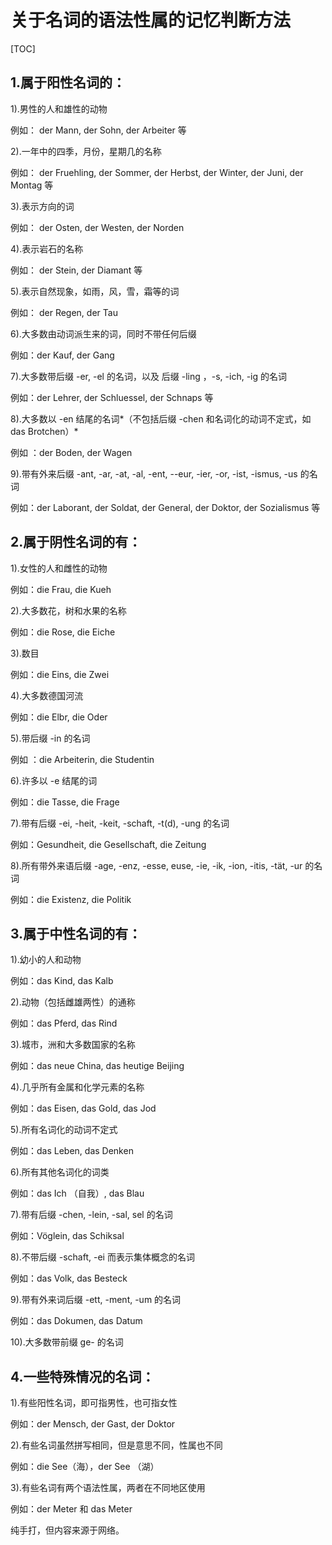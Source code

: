 # 关于名词的语法性属的记忆判断方法

[TOC]
 
## 1.属于阳性名词的：
  1).男性的人和雄性的动物
  
  例如： der Mann, der Sohn, der Arbeiter 等
  
  2).一年中的四季，月份，星期几的名称
  
  例如： der Fruehling, der Sommer, der Herbst, der Winter, der Juni, der Montag 等
  
  3).表示方向的词
  
  例如： der Osten, der Westen, der Norden
  
  4).表示岩石的名称
  
  例如： der Stein, der Diamant 等
  
  5).表示自然现象，如雨，风，雪，霜等的词
  
  例如： der Regen, der Tau
  
  6).大多数由动词派生来的词，同时不带任何后缀
  
  例如：der Kauf, der Gang
  
  7).大多数带后缀 -er, -el 的名词，以及 后缀 -ling ，-s, -ich, -ig 的名词
  
  例如：der Lehrer, der Schluessel, der Schnaps 等
  
  8).大多数以 -en 结尾的名词*（不包括后缀 -chen 和名词化的动词不定式，如 das Brotchen）*
  
  例如 ：der Boden, der Wagen
  
  9).带有外来后缀 -ant, -ar, -at, -al, -ent, --eur, -ier, -or, -ist, -ismus, -us 的名词
  
  例如：der Laborant, der Soldat, der General, der Doktor, der Sozialismus 等

## 2.属于阴性名词的有：

1).女性的人和雌性的动物

例如：die Frau, die Kueh

2).大多数花，树和水果的名称

例如：die Rose, die Eiche

3).数目

例如：die Eins, die Zwei

4).大多数德国河流

例如：die Elbr, die Oder

5).带后缀 -in 的名词

例如 ：die Arbeiterin, die Studentin

6).许多以 -e 结尾的词

例如：die Tasse, die Frage

7).带有后缀 -ei, -heit, -keit, -schaft, -t(d), -ung 的名词

例如：Gesundheit, die Gesellschaft, die Zeitung

8).所有带外来语后缀 -age, -enz, -esse, euse, -ie, -ik, -ion, -itis, -tät, -ur 的名词

例如：die Existenz, die Politik

##  3.属于中性名词的有：

1).幼小的人和动物

例如：das Kind, das Kalb

2).动物（包括雌雄两性）的通称

例如：das Pferd, das Rind

3).城市，洲和大多数国家的名称

例如：das neue China, das heutige Beijing

4).几乎所有金属和化学元素的名称

例如：das Eisen, das Gold, das Jod

5).所有名词化的动词不定式

例如：das Leben, das Denken

6).所有其他名词化的词类

例如：das Ich （自我）, das Blau

7).带有后缀 -chen, -lein, -sal, sel 的名词

例如：Vöglein, das Schiksal

8).不带后缀 -schaft, -ei 而表示集体概念的名词

例如：das Volk, das Besteck

9).带有外来词后缀 -ett, -ment, -um 的名词

例如：das Dokumen, das Datum

10).大多数带前缀 ge- 的名词

## 4.一些特殊情况的名词：

1).有些阳性名词，即可指男性，也可指女性

例如：der Mensch, der Gast, der Doktor

2).有些名词虽然拼写相同，但是意思不同，性属也不同

例如：die See（海），der See （湖）

3).有些名词有两个语法性属，两者在不同地区使用

例如：der Meter 和 das Meter

纯手打，但内容来源于网络。